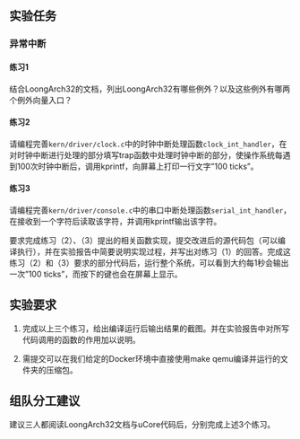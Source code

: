 ## 实验任务

### 异常中断

#### 练习1

结合LoongArch32的文档，列出LoongArch32有哪些例外？以及这些例外有哪两个例外向量入口？ 

#### 练习2

请编程完善`kern/driver/clock.c`中的时钟中断处理函数`clock_int_handler`，在对时钟中断进行处理的部分填写trap函数中处理时钟中断的部分，使操作系统每遇到100次时钟中断后，调用kprintf，向屏幕上打印一行文字”100 ticks”。

#### 练习3

请编程完善`kern/driver/console.c`中的串口中断处理函数`serial_int_handler`，在接收到一个字符后读取该字符，并调用kprintf输出该字符。

要求完成练习（2）、（3）提出的相关函数实现，提交改进后的源代码包（可以编译执行），并在实验报告中简要说明实现过程，并写出对练习（1）的回答。完成这练习（2）和（3）要求的部分代码后，运行整个系统，可以看到大约每1秒会输出一次”100 ticks”，而按下的键也会在屏幕上显示。

## 实验要求

1. 完成以上三个练习，给出编译运行后输出结果的截图。并在实验报告中对所写代码调用的函数的作用加以说明。

2. 需提交可以在我们给定的Docker环境中直接使用make qemu编译并运行的文件夹的压缩包。

## 组队分工建议

  建议三人都阅读LoongArch32文档与uCore代码后，分别完成上述3个练习。